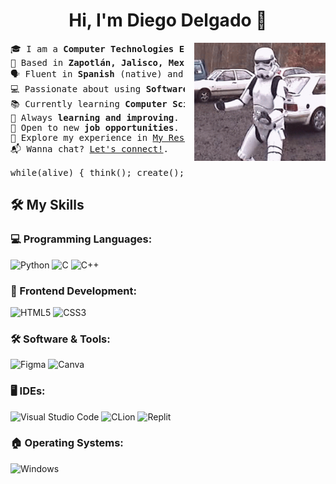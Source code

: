 <h1 align="center">Hi, I'm Diego Delgado 👋</h1>

<picture>
    <img align="right" src="https://github.com/diegodel6/diegodel6/blob/main/dance-storm-trooper.gif?raw=true" 
         width="210px" style="margin-left: 15px;">
</picture>

<pre>
🎓 I am a <strong>Computer Technologies Engineering Student</strong> at <a href="https://tec.mx/es">Tecnológico de Monterrey</a>.
📍 Based in <strong>Zapotlán, Jalisco, Mexico</strong>.
🗣 Fluent in <strong>Spanish</strong> (native) and <strong>English</strong> (B2).
💻 Passionate about using <strong>Software</strong> to solve <strong>real-world problems</strong>.
📚 Currently learning <strong>Computer Science</strong> and <strong>Software Engineering</strong>.
🧠 Always <strong>learning and improving</strong>.
🚀 Open to new <strong>job opportunities</strong>.
📄 Explore my experience in <a href="https://github.com/diegodel6/diegodel6/blob/main/CV.pdf">My Resume</a>.
📬 Wanna chat? <a href="https://linktr.ee/diegodelgadog6">Let's connect!</a>.

while(alive) { think(); create(); repeat(); }
</pre>

## 🛠 My Skills

### 💻 Programming Languages:
![Python](https://img.shields.io/badge/python-3670A0?style=for-the-badge&logo=python&logoColor=ffdd54)
![C](https://img.shields.io/badge/c-%2300599C.svg?style=for-the-badge&logo=c&logoColor=white)
![C++](https://img.shields.io/badge/c++-%2300599C.svg?style=for-the-badge&logo=c%2B%2B&logoColor=white)

### 🎨 Frontend Development:
![HTML5](https://img.shields.io/badge/html5-%23E34F26.svg?style=for-the-badge&logo=html5&logoColor=white)
![CSS3](https://img.shields.io/badge/css3-%231572B6.svg?style=for-the-badge&logo=css3&logoColor=white)

### 🛠 Software & Tools:
![Figma](https://img.shields.io/badge/figma-%23F24E1E.svg?style=for-the-badge&logo=figma&logoColor=white)
![Canva](https://img.shields.io/badge/Canva-%2300C4CC.svg?style=for-the-badge&logo=Canva&logoColor=white)

### 🖥 IDEs:
![Visual Studio Code](https://img.shields.io/badge/Visual%20Studio%20Code-0078d7.svg?style=for-the-badge&logo=visual-studio-code&logoColor=white)
![CLion](https://img.shields.io/badge/CLion-black?style=for-the-badge&logo=clion&logoColor=white)
![Replit](https://img.shields.io/badge/Replit-DD1200?style=for-the-badge&logo=Replit&logoColor=white)

### 🏠 Operating Systems:
![Windows](https://img.shields.io/badge/Windows-0078D6?style=for-the-badge&logo=windows&logoColor=white)
